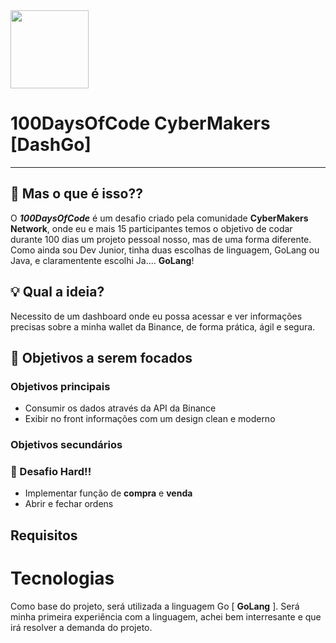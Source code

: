 <img src="https://cdn.icon-icons.com/icons2/1603/PNG/512/computer-laptop-user-developer-programer_108610.png" width="125px" />

# 100DaysOfCode CyberMakers [DashGo]
---

## 🤔 Mas o que é isso??

O ***100DaysOfCode*** é um desafio criado pela comunidade **CyberMakers Network**, onde eu e mais 15 participantes temos o objetivo de codar durante 100 dias um projeto pessoal nosso, mas de uma forma diferente. Como ainda sou Dev Junior, tinha duas escolhas de linguagem, GoLang ou Java, e claramentente escolhi Ja.... <b>GoLang</b>!

## 💡 Qual a ideia?

Necessito de um dashboard onde eu possa acessar e ver informações precisas sobre a minha wallet da Binance, de forma prática, ágil e segura.


## 👀 Objetivos a serem focados

### Objetivos principais

- Consumir os dados através da API da Binance
- Exibir no front informações com um design clean e moderno

### Objetivos secundários

### 👾 Desafio Hard!!

- Implementar função de **compra** e **venda**
- Abrir e fechar ordens

## Requisitos

# Tecnologias

Como base do projeto, será utilizada a linguagem Go [ **GoLang** ]. Será minha primeira experiência com a linguagem, achei bem interresante e que irá resolver a demanda do projeto.
